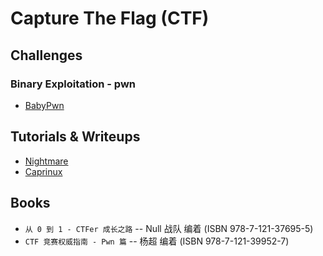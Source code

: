 # Capture The Flag (CTF)

## Challenges

### Binary Exploitation - pwn

- [BabyPwn](/pwn/babypwn/README.md)  

## Tutorials & Writeups

- [Nightmare](https://guyinatuxedo.github.io/)  
- [Caprinux](https://caprinux.github.io/)  

## Books

- ```从 0 到 1 - CTFer 成长之路``` -- Null 战队 编着  (ISBN 978-7-121-37695-5)  
- ```CTF 竞赛权威指南 - Pwn 篇``` -- 杨超 编着  (ISBN 978-7-121-39952-7)  
